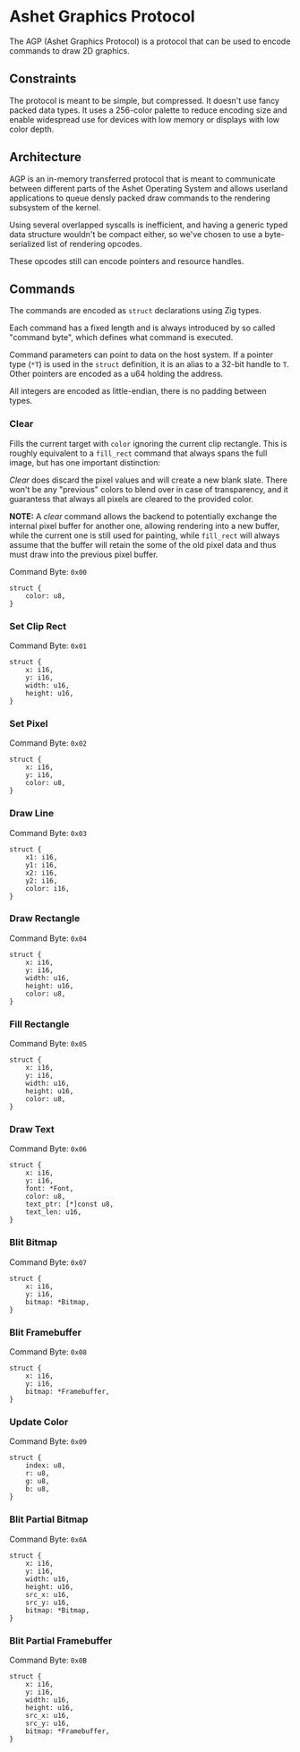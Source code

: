 # Ashet Graphics Protocol

The AGP (Ashet Graphics Protocol) is a protocol that can be used to encode commands to draw 2D graphics.

## Constraints

The protocol is meant to be simple, but compressed. It doesn't use fancy packed data types. It uses a 256-color palette
to reduce encoding size and enable widespread use for devices with low memory or displays with low color depth.

## Architecture

AGP is an in-memory transferred protocol that is meant to communicate between
different parts of the Ashet Operating System and allows userland applications
to queue densly packed draw commands to the rendering subsystem of the kernel.

Using several overlapped syscalls is inefficient, and having a generic typed data structure wouldn't be compact either, so we've chosen to use a byte-serialized list of rendering opcodes.

These opcodes still can encode pointers and resource handles.

## Commands

The commands are encoded as `struct` declarations using Zig types.

Each command has a fixed length and is always introduced by so called "command byte", which defines what command is executed.

Command parameters can point to data on the host system. If a pointer type (`*T`) is used in the `struct` definition, it is an alias to a 32-bit handle to `T`. Other pointers are encoded as a u64 holding the address.

All integers are encoded as little-endian, there is no padding between types.

### Clear

Fills the current target with `color` ignoring the current clip rectangle. This is roughly equivalent to a `fill_rect` command that always spans the full image, but has one important distinction:

*Clear* does discard the pixel values and will create a new blank slate. There won't be any "previous" colors to blend over in case of transparency, and it guarantess that always all pixels are cleared to the provided color.

**NOTE:** A *clear* command allows the backend to potentially exchange the internal pixel buffer for another one, allowing rendering into a new buffer, while the current one is still used for painting, while `fill_rect` will always assume that the buffer will retain the some of the old pixel data and thus must draw into the previous pixel buffer.

Command Byte: `0x00`

```zig
struct {
    color: u8,
}
```

### Set Clip Rect

Command Byte: `0x01`

```zig
struct {
    x: i16,
    y: i16,
    width: u16,
    height: u16,
}
```

### Set Pixel

Command Byte: `0x02`

```zig
struct {
    x: i16,
    y: i16,
    color: u8,
}
```

### Draw Line

Command Byte: `0x03`

```zig
struct {
    x1: i16,
    y1: i16,
    x2: i16,
    y2: i16,
    color: i16,
}
```

### Draw Rectangle

Command Byte: `0x04`

```zig
struct {
    x: i16,
    y: i16,
    width: u16,
    height: u16,
    color: u8,
}
```

### Fill Rectangle

Command Byte: `0x05`

```zig
struct {
    x: i16,
    y: i16,
    width: u16,
    height: u16,
    color: u8,
}
```

### Draw Text

Command Byte: `0x06`

```zig
struct {
    x: i16,
    y: i16,
    font: *Font,
    color: u8,
    text_ptr: [*]const u8,
    text_len: u16,
}
```

### Blit Bitmap

Command Byte: `0x07`

```zig
struct {
    x: i16,
    y: i16,
    bitmap: *Bitmap,
}
```

### Blit Framebuffer

Command Byte: `0x08`

```zig
struct {
    x: i16,
    y: i16,
    bitmap: *Framebuffer,
}
```

### Update Color

Command Byte: `0x09`

```zig
struct {
    index: u8,
    r: u8,
    g: u8,
    b: u8,
}
```

### Blit Partial Bitmap

Command Byte: `0x0A`

```zig
struct {
    x: i16,
    y: i16,
    width: u16,
    height: u16,
    src_x: u16,
    src_y: u16,
    bitmap: *Bitmap,
}
```

### Blit Partial Framebuffer

Command Byte: `0x0B`

```zig
struct {
    x: i16,
    y: i16,
    width: u16,
    height: u16,
    src_x: u16,
    src_y: u16,
    bitmap: *Framebuffer,
}
```
